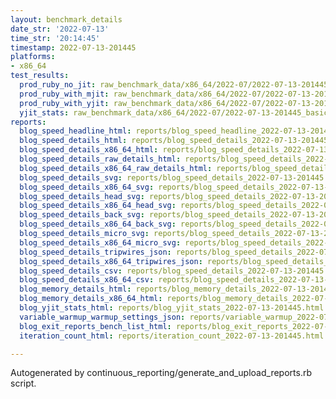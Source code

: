 ```yaml
---
layout: benchmark_details
date_str: '2022-07-13'
time_str: '20:14:45'
timestamp: 2022-07-13-201445
platforms:
- x86_64
test_results:
  prod_ruby_no_jit: raw_benchmark_data/x86_64/2022-07/2022-07-13-201445_basic_benchmark_prod_ruby_no_jit.json
  prod_ruby_with_mjit: raw_benchmark_data/x86_64/2022-07/2022-07-13-201445_basic_benchmark_prod_ruby_with_mjit.json
  prod_ruby_with_yjit: raw_benchmark_data/x86_64/2022-07/2022-07-13-201445_basic_benchmark_prod_ruby_with_yjit.json
  yjit_stats: raw_benchmark_data/x86_64/2022-07/2022-07-13-201445_basic_benchmark_yjit_stats.json
reports:
  blog_speed_headline_html: reports/blog_speed_headline_2022-07-13-201445.html
  blog_speed_details_html: reports/blog_speed_details_2022-07-13-201445.html
  blog_speed_details_x86_64_html: reports/blog_speed_details_2022-07-13-201445.x86_64.html
  blog_speed_details_raw_details_html: reports/blog_speed_details_2022-07-13-201445.raw_details.html
  blog_speed_details_x86_64_raw_details_html: reports/blog_speed_details_2022-07-13-201445.x86_64.raw_details.html
  blog_speed_details_svg: reports/blog_speed_details_2022-07-13-201445.svg
  blog_speed_details_x86_64_svg: reports/blog_speed_details_2022-07-13-201445.x86_64.svg
  blog_speed_details_head_svg: reports/blog_speed_details_2022-07-13-201445.head.svg
  blog_speed_details_x86_64_head_svg: reports/blog_speed_details_2022-07-13-201445.x86_64.head.svg
  blog_speed_details_back_svg: reports/blog_speed_details_2022-07-13-201445.back.svg
  blog_speed_details_x86_64_back_svg: reports/blog_speed_details_2022-07-13-201445.x86_64.back.svg
  blog_speed_details_micro_svg: reports/blog_speed_details_2022-07-13-201445.micro.svg
  blog_speed_details_x86_64_micro_svg: reports/blog_speed_details_2022-07-13-201445.x86_64.micro.svg
  blog_speed_details_tripwires_json: reports/blog_speed_details_2022-07-13-201445.tripwires.json
  blog_speed_details_x86_64_tripwires_json: reports/blog_speed_details_2022-07-13-201445.x86_64.tripwires.json
  blog_speed_details_csv: reports/blog_speed_details_2022-07-13-201445.csv
  blog_speed_details_x86_64_csv: reports/blog_speed_details_2022-07-13-201445.x86_64.csv
  blog_memory_details_html: reports/blog_memory_details_2022-07-13-201445.html
  blog_memory_details_x86_64_html: reports/blog_memory_details_2022-07-13-201445.x86_64.html
  blog_yjit_stats_html: reports/blog_yjit_stats_2022-07-13-201445.html
  variable_warmup_warmup_settings_json: reports/variable_warmup_2022-07-13-201445.warmup_settings.json
  blog_exit_reports_bench_list_html: reports/blog_exit_reports_2022-07-13-201445.bench_list.html
  iteration_count_html: reports/iteration_count_2022-07-13-201445.html

---
```

Autogenerated by continuous_reporting/generate_and_upload_reports.rb script.
